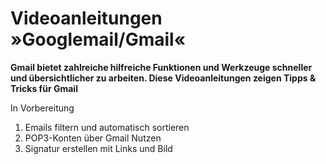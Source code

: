 # Videoanleitungen »Googlemail/Gmail«

**Gmail bietet zahlreiche hilfreiche Funktionen und Werkzeuge schneller und übersichtlicher zu arbeiten. Diese Videoanleitungen zeigen Tipps & Tricks für Gmail**

<div class="alert-box">In Vorbereitung</div>

1. Emails filtern und automatisch sortieren
2. POP3-Konten über Gmail Nutzen
3. Signatur erstellen mit Links und Bild